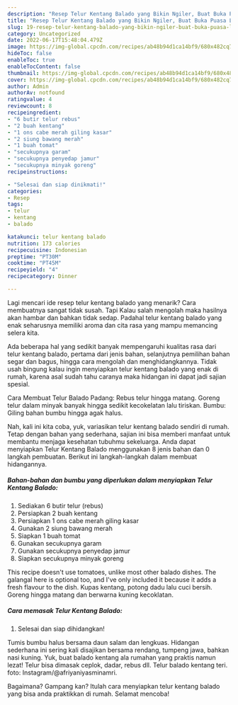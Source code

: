 ```yaml
---
description: "Resep Telur Kentang Balado yang Bikin Ngiler, Buat Buka Puasa Lezat Sekali"
title: "Resep Telur Kentang Balado yang Bikin Ngiler, Buat Buka Puasa Lezat Sekali"
slug: 19-resep-telur-kentang-balado-yang-bikin-ngiler-buat-buka-puasa-lezat-sekali
category: Uncategorized
date: 2022-06-17T15:48:04.479Z
image: https://img-global.cpcdn.com/recipes/ab48b94d1ca14bf9/680x482cq70/telur-kentang-balado-foto-resep-utama.jpg
hideToc: false
enableToc: true
enableTocContent: false
thumbnail: https://img-global.cpcdn.com/recipes/ab48b94d1ca14bf9/680x482cq70/telur-kentang-balado-foto-resep-utama.jpg
cover: https://img-global.cpcdn.com/recipes/ab48b94d1ca14bf9/680x482cq70/telur-kentang-balado-foto-resep-utama.jpg
author: Admin
authorAv: notfound
ratingvalue: 4
reviewcount: 8
recipeingredient:
- "6 butir telur rebus"
- "2 buah kentang"
- "1 ons cabe merah giling kasar"
- "2 siung bawang merah"
- "1 buah tomat"
- "secukupnya garam"
- "secukupnya penyedap jamur"
- "secukupnya minyak goreng"
recipeinstructions:

- "Selesai dan siap dinikmati!"
categories:
- Resep
tags:
- telur
- kentang
- balado

katakunci: telur kentang balado 
nutrition: 173 calories
recipecuisine: Indonesian
preptime: "PT30M"
cooktime: "PT45M"
recipeyield: "4"
recipecategory: Dinner

---
```



Lagi mencari ide resep telur kentang balado yang menarik? Cara membuatnya sangat tidak susah. Tapi Kalau salah mengolah maka hasilnya akan hambar dan bahkan tidak sedap. Padahal telur kentang balado yang enak seharusnya memiliki aroma dan cita rasa yang mampu memancing selera kita.


Ada beberapa hal yang sedikit banyak mempengaruhi kualitas rasa dari telur kentang balado, pertama dari jenis bahan, selanjutnya pemilihan bahan segar dan bagus, hingga cara mengolah dan menghidangkannya. Tidak usah bingung kalau ingin menyiapkan telur kentang balado yang enak di rumah, karena asal sudah tahu caranya maka hidangan ini dapat jadi sajian spesial.

Cara Membuat Telur Balado Padang: Rebus telur hingga matang. Goreng telur dalam minyak banyak hingga sedikit kecokelatan lalu tiriskan. Bumbu: Giling bahan bumbu hingga agak halus.


Nah, kali ini kita coba, yuk, variasikan telur kentang balado sendiri di rumah. Tetap dengan bahan yang sederhana, sajian ini bisa memberi manfaat untuk membantu menjaga kesehatan tubuhmu sekeluarga. Anda dapat menyiapkan Telur Kentang Balado menggunakan 8 jenis bahan dan 0 langkah pembuatan. Berikut ini langkah-langkah dalam membuat hidangannya.

<!--inarticleads1-->

##### Bahan-bahan dan bumbu yang diperlukan dalam menyiapkan Telur Kentang Balado:

1. Sediakan 6 butir telur (rebus)
1. Persiapkan 2 buah kentang
1. Persiapkan 1 ons cabe merah giling kasar
1. Gunakan 2 siung bawang merah
1. Siapkan 1 buah tomat
1. Gunakan secukupnya garam
1. Gunakan secukupnya penyedap jamur
1. Siapkan secukupnya minyak goreng


This recipe doesn&#39;t use tomatoes, unlike most other balado dishes. The galangal here is optional too, and I&#39;ve only included it because it adds a fresh flavour to the dish. Kupas kentang, potong dadu lalu cuci bersih. Goreng hingga matang dan berwarna kuning kecoklatan. 

<!--inarticleads2-->

##### Cara memasak Telur Kentang Balado:


1. Selesai dan siap dihidangkan!

Tumis bumbu halus bersama daun salam dan lengkuas. Hidangan sederhana ini sering kali disajikan bersama rendang, tumpeng jawa, bahkan nasi kuning. Yuk, buat balado kentang ala rumahan yang praktis namun lezat! Telur bisa dimasak ceplok, dadar, rebus dll. Telur balado kentang teri. foto: Instagram/@afriyaniyasminamri. 

Bagaimana? Gampang kan? Itulah cara menyiapkan telur kentang balado yang bisa anda praktikkan di rumah. Selamat mencoba!
